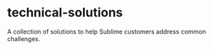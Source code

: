 # technical-solutions
A collection of solutions to help Sublime customers address common challenges.
